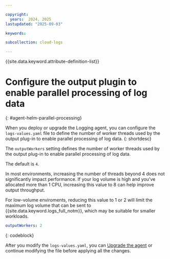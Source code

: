 ```yaml
---

copyright:
  years:  2024, 2025
lastupdated: "2025-09-03"

keywords:

subcollection: cloud-logs

---
```


{{site.data.keyword.attribute-definition-list}}



# Configure the output plugin to enable parallel processing of log data
{: #agent-helm-parallel-processing}

When you deploy or upgrade the Logging agent, you can configure the `logs-values.yaml` file to define the number of worker threads used by the output plug-in to enable parallel processing of log data.
{: shortdesc}

The `outputWorkers` setting defines the number of worker threads used by the output plug-in to enable parallel processing of log data.

The default is  `4`.

In most environments, increasing the number of threads beyond 4 does not significantly impact performance. If your log volume is high and you’ve allocated more than 1 CPU, increasing this value to 8 can help improve output throughput.

For low-volume enviroments, reducing this value to 1 or 2 will limit the maximum log volume that can be sent to {{site.data.keyword.logs_full_notm}}, which may be suitable for smaller workloads.

```yaml
outputWorkers: 2
```
{: codeblock}

After you modify the `logs-values.yaml`, you can [Upgrade the agent](/docs/cloud-logs?topic=cloud-logs-agent-helm-update) or continue modifying the file before applying all the changes.
